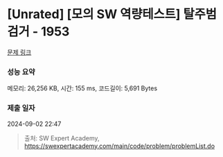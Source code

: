 # [Unrated] [모의 SW 역량테스트] 탈주범 검거 - 1953 

[문제 링크](https://swexpertacademy.com/main/code/problem/problemDetail.do?contestProbId=AV5PpLlKAQ4DFAUq) 

### 성능 요약

메모리: 26,256 KB, 시간: 155 ms, 코드길이: 5,691 Bytes

### 제출 일자

2024-09-02 22:47



> 출처: SW Expert Academy, https://swexpertacademy.com/main/code/problem/problemList.do